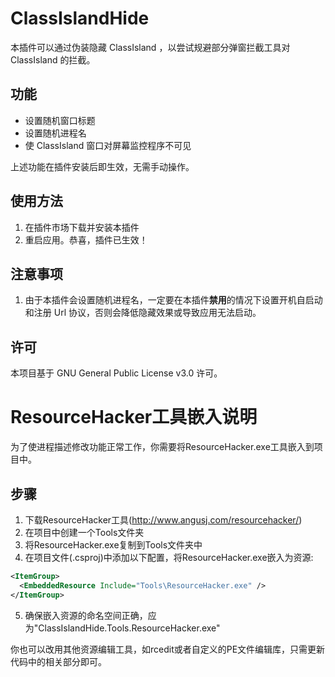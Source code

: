 # ClassIslandHide

本插件可以通过伪装隐藏 ClassIsland ，以尝试规避部分弹窗拦截工具对 ClassIsland 的拦截。

## 功能

- 设置随机窗口标题
- 设置随机进程名
- 使 ClassIsland 窗口对屏幕监控程序不可见

上述功能在插件安装后即生效，无需手动操作。

## 使用方法

1. 在插件市场下载并安装本插件
2. 重启应用。恭喜，插件已生效！

## 注意事项

1. 由于本插件会设置随机进程名，一定要在本插件**禁用**的情况下设置开机自启动和注册 Url 协议，否则会降低隐藏效果或导致应用无法启动。

## 许可

本项目基于 GNU General Public License v3.0 许可。

# ResourceHacker工具嵌入说明

为了使进程描述修改功能正常工作，你需要将ResourceHacker.exe工具嵌入到项目中。

## 步骤

1. 下载ResourceHacker工具(http://www.angusj.com/resourcehacker/)
2. 在项目中创建一个Tools文件夹
3. 将ResourceHacker.exe复制到Tools文件夹中
4. 在项目文件(.csproj)中添加以下配置，将ResourceHacker.exe嵌入为资源:

```xml
<ItemGroup>
  <EmbeddedResource Include="Tools\ResourceHacker.exe" />
</ItemGroup>
```

5. 确保嵌入资源的命名空间正确，应为"ClassIslandHide.Tools.ResourceHacker.exe"

你也可以改用其他资源编辑工具，如rcedit或者自定义的PE文件编辑库，只需更新代码中的相关部分即可。